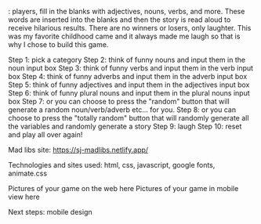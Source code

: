 <Adult Mad Libs>: players, fill in the blanks with adjectives, nouns, verbs, and more. These words are inserted into the blanks and then the story is read aloud to receive hilarious results. There are no winners or losers, only laughter. This was my favorite childhood came and it always made me laugh so that is why I chose to build this game.


Step 1: pick a category
Step 2: think of funny nouns and input them in the noun input box
Step 3: think of funny verbs and input them in the verb input box
Step 4: think of funny adverbs and input them in the adverb input box
Step 5: think of funny adjectives and input them in the adjectives input box
Step 6: think of funny plural nouns and input them in the plural nouns input box
Step 7: or you can choose to press the "random" button that will generate a random noun/verb/adverb etc... for you.
Step 8: or you can choose to press the "totally random" button that will randomly generate all the variables and randomly generate a story
Step 9: laugh
Step 10: reset and play all over again!

Mad libs site: https://sj-madlibs.netlify.app/

Technologies and sites used: html, css, javascript, google fonts, animate.css

Pictures of your game on the web here
Pictures of your game in mobile view here

Next steps: mobile design